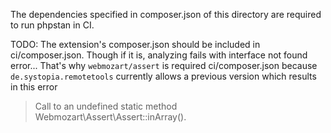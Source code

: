 The dependencies specified in composer.json of this directory are required to
run phpstan in CI.

TODO: The extension's composer.json should be included in ci/composer.json.
Though if it is, analyzing fails with interface not found error...
That's why `webmozart/assert` is required ci/composer.json because
`de.systopia.remotetools` currently allows a previous version which results in
this error

> Call to an undefined static method Webmozart\Assert\Assert::inArray().
